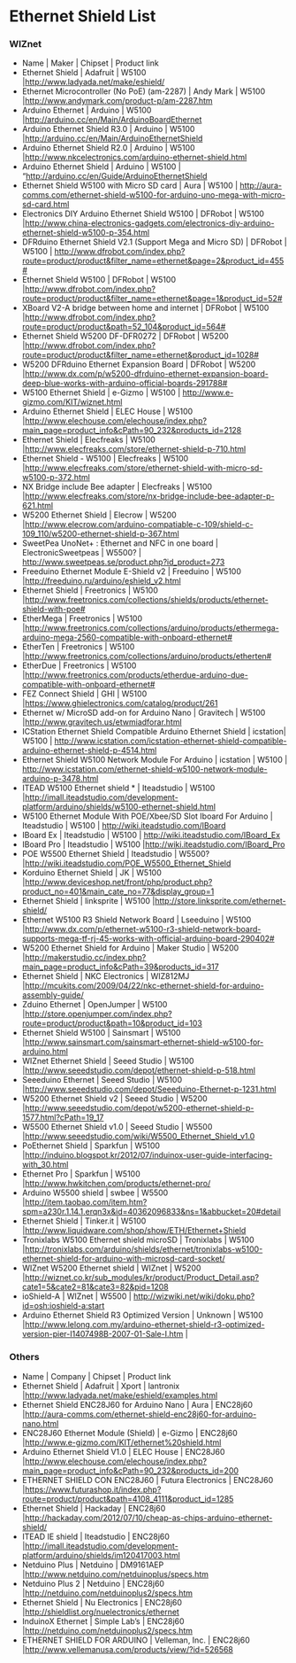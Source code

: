 # Ethernet Shield List

### WIZnet

- Name | Maker | Chipset | Product link
- Ethernet Shield | Adafruit | W5100 |http://www.ladyada.net/make/eshield/ 
- Ethernet Microcontroller (No PoE) (am-2287) | Andy Mark | W5100 |http://www.andymark.com/product-p/am-2287.htm
- Arduino Ethernet | Arduino | W5100 |http://arduino.cc/en/Main/ArduinoBoardEthernet
- Arduino Ethernet Shield R3.0 | Arduino | W5100 |http://arduino.cc/en/Main/ArduinoEthernetShield
- Arduino Ethernet Shield R2.0 | Arduino | W5100 |http://www.nkcelectronics.com/arduino-ethernet-shield.html
- Arduino Ethernet Shield | Arduino | W5100 | “http://arduino.cc/en/Guide/ArduinoEthernetShield
- Ethernet Shield W5100 with Micro SD card | Aura | W5100 | http://aura-comms.com/ethernet-shield-w5100-for-arduino-uno-mega-with-micro-sd-card.html
- Electronics DIY Arduino Ethernet Shield W5100  | DFRobot | W5100 |http://www.china-electronics-gadgets.com/electronics-diy-arduino-ethernet-shield-w5100-p-354.html
- DFRduino Ethernet Shield V2.1 (Support Mega and Micro SD) | DFRobot | W5100 | http://www.dfrobot.com/index.php?route=product/product&filter_name=ethernet&page=2&product_id=455#
- Ethernet Shield W5100 | DFRobot | W5100 |http://www.dfrobot.com/index.php?route=product/product&filter_name=ethernet&page=1&product_id=52#
- XBoard V2-A bridge between home and internet | DFRobot | W5100 |http://www.dfrobot.com/index.php?route=product/product&path=52_104&product_id=564#
- Ethernet Shield W5200 DF-DFR0272 | DFRobot | W5200 |http://www.dfrobot.com/index.php?route=product/product&filter_name=ethernet&product_id=1028#
- W5200 DFRduino Ethernet Expansion Board  | DFRobot | W5200 |http://www.dx.com/p/w5200-dfrduino-ethernet-expansion-board-deep-blue-works-with-arduino-official-boards-291788#
- W5100 Ethernet Shield | e-Gizmo | W5100 | http://www.e-gizmo.com/KIT/wiznet.html
- Arduino Ethernet Shield | ELEC House | W5100 |http://www.elechouse.com/elechouse/index.php?main_page=product_info&cPath=90_232&products_id=2128
- Ethernet Shield | Elecfreaks | W5100 |http://www.elecfreaks.com/store/ethernet-shield-p-710.html
- Ethernet Shield - W5100 | Elecfreaks | W5100 |http://www.elecfreaks.com/store/ethernet-shield-with-micro-sd-w5100-p-372.html
- NX Bridge include Bee adapter | Elecfreaks | W5100 |http://www.elecfreaks.com/store/nx-bridge-include-bee-adapter-p-621.html
- W5200 Ethernet Shield | Elecrow | W5200 |http://www.elecrow.com/arduino-compatiable-c-109/shield-c-109_110/w5200-ethernet-shield-p-367.html
- SweetPea UnoNet+ : Ethernet and NFC in one board | ElectronicSweetpeas | W5500? | http://www.sweetpeas.se/product.php?id_product=273
- Freeduino Ethernet Module E-Shield v2 | Freeduino | W5100 |http://freeduino.ru/arduino/eshield_v2.html
- Ethernet Shield | Freetronics | W5100 |http://www.freetronics.com/collections/shields/products/ethernet-shield-with-poe#
- EtherMega | Freetronics | W5100 |http://www.freetronics.com/collections/arduino/products/ethermega-arduino-mega-2560-compatible-with-onboard-ethernet#
- EtherTen | Freetronics | W5100 |http://www.freetronics.com/collections/arduino/products/etherten#
- EtherDue | Freetronics | W5100 |http://www.freetronics.com/products/etherdue-arduino-due-compatible-with-onboard-ethernet#
- FEZ Connect Shield | GHI  | W5100 |https://www.ghielectronics.com/catalog/product/261
- Ethernet w/ MicroSD add-on for Arduino Nano | Gravitech | W5100 |http://www.gravitech.us/etwmiadforar.html
- ICStation Ethernet Shield Compatible Arduino Ethernet Shield | icstation| W5100 | http://www.icstation.com/icstation-ethernet-shield-compatible-arduino-ethernet-shield-p-4514.html
- Ethernet Shield W5100 Network Module For Arduino | icstation | W5100 | http://www.icstation.com/ethernet-shield-w5100-network-module-arduino-p-3478.html
- ITEAD W5100 Ethernet shield * | Iteadstudio | W5100 |http://imall.iteadstudio.com/development-platform/arduino/shields/w5100-ethernet-shield.html
- W5100 Ethernet Module With POE/Xbee/SD Slot Iboard For Arduino | Iteadstudio | W5100 | http://wiki.iteadstudio.com/IBoard
- IBoard Ex | Iteadstudio | W5100 | http://wiki.iteadstudio.com/IBoard_Ex
- IBoard Pro | Iteadstudio | W5100 |http://wiki.iteadstudio.com/IBoard_Pro
- POE W5500 Ethernet Shield | Iteadstudio | W5500? |http://wiki.iteadstudio.com/POE_W5500_Ethernet_Shield
- Korduino Ethernet Shield  | JK | W5100 |http://www.deviceshop.net/front/php/product.php?product_no=401&main_cate_no=77&display_group=1
- Ethernet Shield | linksprite | W5100 |http://store.linksprite.com/ethernet-shield/
- Ethernet W5100 R3 Shield Network Board | Lseeduino | W5100 |http://www.dx.com/p/ethernet-w5100-r3-shield-network-board-supports-mega-tf-rj-45-works-with-official-arduino-board-290402#
- W5200 Ethernet Shield for Arduino | Maker Studio | W5200 |http://makerstudio.cc/index.php?main_page=product_info&cPath=39&products_id=317
- Ethernet Shield | NKC Electronics | WIZ812MJ |http://mcukits.com/2009/04/22/nkc-ethernet-shield-for-arduino-assembly-guide/
- Zduino Ethernet | OpenJumper | W5100 |http://store.openjumper.com/index.php?route=product/product&path=10&product_id=103
- Ethernet Shield W5100 | Sainsmart | W5100 |http://www.sainsmart.com/sainsmart-ethernet-shield-w5100-for-arduino.html
- WIZnet Ethernet Shield | Seeed Studio | W5100 |http://www.seeedstudio.com/depot/ethernet-shield-p-518.html
- Seeeduino Ethernet | Seeed Studio | W5100 |http://www.seeedstudio.com/depot/Seeeduino-Ethernet-p-1231.html
- W5200 Ethernet Shield v2 | Seeed Studio | W5200 |http://www.seeedstudio.com/depot/w5200-ethernet-shield-p-1577.html?cPath=19_17
- W5500 Ethernet Shield v1.0 | Seeed Studio | W5500 |http://www.seeedstudio.com/wiki/W5500_Ethernet_Shield_v1.0
- PoEthernet Shield | Sparkfun | W5100 |http://induino.blogspot.kr/2012/07/induinox-user-guide-interfacing-with_30.html
- Ethernet Pro | Sparkfun | W5100 |http://www.hwkitchen.com/products/ethernet-pro/
- Arduino W5500 shield | swbee | W5500 |http://item.taobao.com/item.htm?spm=a230r.1.14.1.erqn3x&id=40362096833&ns=1&abbucket=20#detail
- Ethernet Shield  | Tinker.it | W5100 |http://www.liquidware.com/shop/show/ETH/Ethernet+Shield
- Tronixlabs W5100 Ethernet shield microSD | Tronixlabs  | W5100 |http://tronixlabs.com/arduino/shields/ethernet/tronixlabs-w5100-ethernet-shield-for-arduino-with-microsd-card-socket/
- WIZnet W5200 Ethernet shield | WIZnet  | W5200 |http://wiznet.co.kr/sub_modules/kr/product/Product_Detail.asp?cate1=5&cate2=81&cate3=82&pid=1208
- ioShield-A | WIZnet  | W5500 | http://wizwiki.net/wiki/doku.php?id=osh:ioshield-a:start
- Arduino Ethernet Shield R3 Optimized Version | Unknown | W5100 |http://www.lelong.com.my/arduino-ethernet-shield-r3-optimized-version-pier-I1407498B-2007-01-Sale-I.htm |

### Others

- Name | Company | Chipset | Product link
- Ethernet Shield | Adafruit | Xport | lantronix |http://www.ladyada.net/make/eshield/examples.html
- Ethernet Shield ENC28J60 for Arduino Nano | Aura | ENC28j60 |http://aura-comms.com/ethernet-shield-enc28j60-for-arduino-nano.html
- ENC28J60 Ethernet Module (Shield) | e-Gizmo | ENC28j60 |http://www.e-gizmo.com/KIT/ethernet%20shield.html
- Arduino Ethernet Shield V1.0 | ELEC House | ENC28J60 |http://www.elechouse.com/elechouse/index.php?main_page=product_info&cPath=90_232&products_id=200
- ETHERNET SHIELD CON ENC28J60 | Futura Electronics | ENC28J60 |https://www.futurashop.it/index.php?route=product/product&path=4108_4111&product_id=1285
- Ethernet Shield | Hackaday | ENC28j60 |http://hackaday.com/2012/07/10/cheap-as-chips-arduino-ethernet-shield/
- ITEAD IE shield | Iteadstudio | ENC28j60 |http://imall.iteadstudio.com/development-platform/arduino/shields/im120417003.html
- Netduino Plus | Netduino | DM9161AEP |http://www.netduino.com/netduinoplus/specs.htm
- Netduino Plus 2 | Netduino | ENC28j60 |http://netduino.com/netduinoplus2/specs.htm
- Ethernet Shield | Nu Electronics | ENC28j60 |http://shieldlist.org/nuelectronics/ethernet
- InduinoX Ethernet | Simple Lab’s | ENC28j60 |http://netduino.com/netduinoplus2/specs.htm
- ETHERNET SHIELD FOR ARDUINO | Velleman, Inc. | ENC28j60 |http://www.vellemanusa.com/products/view/?id=526568
